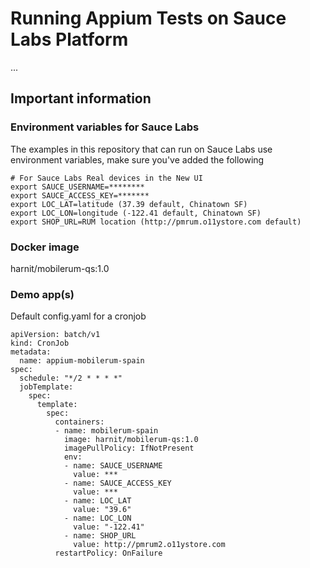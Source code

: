 # Running Appium Tests on Sauce Labs Platform
...

## Important information
### Environment variables for Sauce Labs
The examples in this repository that can run on Sauce Labs use environment variables, make sure you've added the following

    # For Sauce Labs Real devices in the New UI
    export SAUCE_USERNAME=********
    export SAUCE_ACCESS_KEY=*******
    export LOC_LAT=latitude (37.39 default, Chinatown SF)
    export LOC_LON=longitude (-122.41 default, Chinatown SF)
    export SHOP_URL=RUM location (http://pmrum.o11ystore.com default)

 ### Docker image
 harnit/mobilerum-qs:1.0

### Demo app(s)

Default config.yaml for a cronjob

```
apiVersion: batch/v1
kind: CronJob
metadata:
  name: appium-mobilerum-spain
spec:
  schedule: "*/2 * * * *"
  jobTemplate:
    spec:
      template:
        spec:
          containers:
          - name: mobilerum-spain
            image: harnit/mobilerum-qs:1.0
            imagePullPolicy: IfNotPresent
            env:
            - name: SAUCE_USERNAME
              value: ***
            - name: SAUCE_ACCESS_KEY
              value: ***
            - name: LOC_LAT
              value: "39.6"
            - name: LOC_LON
              value: "-122.41"
            - name: SHOP_URL
              value: http://pmrum2.o11ystore.com
          restartPolicy: OnFailure
```
